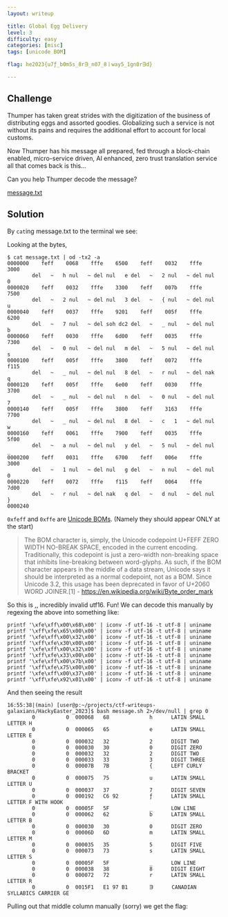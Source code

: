 ```yaml
---
layout: writeup

title: Global Egg Delivery
level: 3
difficulty: easy
categories: [misc]
tags: [unicode BOM]

flag: he2023{u7ƒ_b0m5s_8rᗱ_n07_8ㅣway5_1gn0rᗱd}

---
```


## Challenge

Thumper has taken great strides with the digitization of the business of distributing eggs and assorted goodies. Globalizing such a service is not without its pains and requires the additional effort to account for local customs.

Now Thumper has his message all prepared, fed through a block-chain enabled, micro-service driven, AI enhanced, zero trust translation service all that comes back is this...

Can you help Thumper decode the message?

[message.txt](writeupfiles/message.txt)

## Solution

By `cat`ing message.txt to the terminal we see:


Looking at the bytes,

```
$ cat message.txt | od -tx2 -a
0000000    feff    0068    fffe    6500    feff    0032    fffe    3000
        del   ~   h nul   ~ del nul   e del   ~   2 nul   ~ del nul   0
0000020    feff    0032    fffe    3300    feff    007b    fffe    7500
        del   ~   2 nul   ~ del nul   3 del   ~   { nul   ~ del nul   u
0000040    feff    0037    fffe    9201    feff    005f    fffe    6200
        del   ~   7 nul   ~ del soh dc2 del   ~   _ nul   ~ del nul   b
0000060    feff    0030    fffe    6d00    feff    0035    fffe    7300
        del   ~   0 nul   ~ del nul   m del   ~   5 nul   ~ del nul   s
0000100    feff    005f    fffe    3800    feff    0072    fffe    f115
        del   ~   _ nul   ~ del nul   8 del   ~   r nul   ~ del nak   q
0000120    feff    005f    fffe    6e00    feff    0030    fffe    3700
        del   ~   _ nul   ~ del nul   n del   ~   0 nul   ~ del nul   7
0000140    feff    005f    fffe    3800    feff    3163    fffe    7700
        del   ~   _ nul   ~ del nul   8 del   ~   c   1   ~ del nul   w
0000160    feff    0061    fffe    7900    feff    0035    fffe    5f00
        del   ~   a nul   ~ del nul   y del   ~   5 nul   ~ del nul   _
0000200    feff    0031    fffe    6700    feff    006e    fffe    3000
        del   ~   1 nul   ~ del nul   g del   ~   n nul   ~ del nul   0
0000220    feff    0072    fffe    f115    feff    0064    fffe    7d00
        del   ~   r nul   ~ del nak   q del   ~   d nul   ~ del nul   }
0000240
```

`0xfeff` and `0xffe` are [Unicode BOMs](https://en.wikipedia.org/wiki/Byte_order_mark). (Namely they should appear ONLY at the start)

> The BOM character is, simply, the Unicode codepoint U+FEFF ZERO WIDTH NO-BREAK SPACE, encoded in the current encoding. Traditionally, this codepoint is just a zero-width non-breaking space that inhibits line-breaking between word-glyphs. As such, if the BOM character appears in the middle of a data stream, Unicode says it should be interpreted as a normal codepoint, not as a BOM. Since Unicode 3.2, this usage has been deprecated in favor of U+2060 WORD JOINER.[1] - https://en.wikipedia.org/wiki/Byte_order_mark


So this is ,, incredibly invalid utf16. Fun! We can decode this manually by regexing the above into something like:

```
printf '\xfe\xff\x00\x68\x00' | iconv -f utf-16 -t utf-8 | uniname
printf '\xff\xfe\x65\x00\x00' | iconv -f utf-16 -t utf-8 | uniname
printf '\xfe\xff\x00\x32\x00' | iconv -f utf-16 -t utf-8 | uniname
printf '\xff\xfe\x30\x00\x00' | iconv -f utf-16 -t utf-8 | uniname
printf '\xfe\xff\x00\x32\x00' | iconv -f utf-16 -t utf-8 | uniname
printf '\xff\xfe\x33\x00\x00' | iconv -f utf-16 -t utf-8 | uniname
printf '\xfe\xff\x00\x7b\x00' | iconv -f utf-16 -t utf-8 | uniname
printf '\xff\xfe\x75\x00\x00' | iconv -f utf-16 -t utf-8 | uniname
printf '\xfe\xff\x00\x37\x00' | iconv -f utf-16 -t utf-8 | uniname
printf '\xff\xfe\x92\x01\x00' | iconv -f utf-16 -t utf-8 | uniname
```

And then seeing the result

```
16:55:38|(main) [user@p:~/projects/ctf-writeups-galaxians/HackyEaster_2023]$ bash message.sh 2>/dev/null | grep 0
        0          0  000068   68             h      LATIN SMALL LETTER H
        0          0  000065   65             e      LATIN SMALL LETTER E
        0          0  000032   32             2      DIGIT TWO
        0          0  000030   30             0      DIGIT ZERO
        0          0  000032   32             2      DIGIT TWO
        0          0  000033   33             3      DIGIT THREE
        0          0  00007B   7B             {      LEFT CURLY BRACKET
        0          0  000075   75             u      LATIN SMALL LETTER U
        0          0  000037   37             7      DIGIT SEVEN
        0          0  000192   C6 92          ƒ      LATIN SMALL LETTER F WITH HOOK
        0          0  00005F   5F             _      LOW LINE
        0          0  000062   62             b      LATIN SMALL LETTER B
        0          0  000030   30             0      DIGIT ZERO
        0          0  00006D   6D             m      LATIN SMALL LETTER M
        0          0  000035   35             5      DIGIT FIVE
        0          0  000073   73             s      LATIN SMALL LETTER S
        0          0  00005F   5F             _      LOW LINE
        0          0  000038   38             8      DIGIT EIGHT
        0          0  000072   72             r      LATIN SMALL LETTER R
        0          0  0015F1   E1 97 B1       ᗱ      CANADIAN SYLLABICS CARRIER GE
```

Pulling out that middle column manually (sorry) we get the flag:


